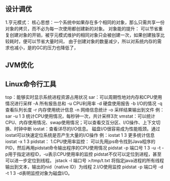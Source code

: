 ## 设计调优
1.亨元模式：
    核心思想：一个系统中如果存在多个相同的对象，那么只需共享一份对象的拷贝，而不必为每一次使用都创建新的对象。
    对象能的提升：
        可以节省重复创建对象的开销，被亨元模式维护的相同对象只会被创建一次，如果创建独享比较耗时，便可以节省大量时间，
        由于创建对象的数量减少，所以对系统内存的需求也减小，是的GC的压力也降低了，
## JVM优化


## Linux命令行工具
top：能够实时显示系统进程资源占用状况
sar：可以周期性地对内存和CPU使用情况进行采样
   -A 所有报告总和
   -u CPU利用率
   -d 硬盘使用报告
   -b I/O的情况
   -q 查看队列长度
   -r 内存使用统计信息
   -n 网络信息统计
   -o 采样结果输出到文件
   例：sar -u 1 3  统计CPU使用情况，每秒钟一次，共计采样3次
vmstat：可以统计CPU、内存使用情况、swap使用情况；可以查看交互分区、I/O操作、上下文切换、时钟中断
iostat：查看详尽的I/O信息。
        磁盘I/O很容易成为性能瓶颈。通过iostat可以快速定位系统是否产生大量的I/O操作
        例：iostat 1 3    更多统计信息  iostat -x 1 3
pidstat：
    1.CPU使用率监控：
        可以先用jps命令找到Java程序的PID，然后再用pidstat命令输出程序的CPU使用情况
        pidstat -p 端口号 1 3 -u -t
        -p用于指定进程ID，-u表示CPU使用率的监控
        pidstat不仅可以定位到进程，甚至可以进一步定位到线程。
        jstack -l 端口号 >/tmp/t.txt 将指定java进程的所有线程输出到文本，输出的nid（native ID）为线程
    2.I/O使用监控
        pidstat -p 端口号 -d -t 1 3  -d表明监控对象为磁盘I/O。

